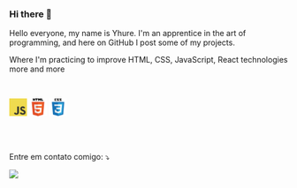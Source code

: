 ### Hi there 👋

<p>Hello everyone, my name is Yhure. I'm an apprentice in the art of programming, and here on GitHub I post some of my projects.

Where I'm practicing to improve HTML, CSS, JavaScript, React technologies more and more</p>
<br> 

<code><img height="32" src="https://raw.githubusercontent.com/github/explore/80688e429a7d4ef2fca1e82350fe8e3517d3494d/topics/javascript/javascript.png" alt="Javascript"/></code>
<code><img height="32" src="https://raw.githubusercontent.com/github/explore/80688e429a7d4ef2fca1e82350fe8e3517d3494d/topics/html/html.png" alt="HTML5"/></code>
<code><img height="32" src="https://raw.githubusercontent.com/github/explore/80688e429a7d4ef2fca1e82350fe8e3517d3494d/topics/css/css.png" alt="CSS"/></code>

<br>
<br>

<p align="left">
  Entre em contato comigo: ⤵️
</p>

<p align="left">
  <a href="https://www.linkedin.com/in/yhure-medeiros-6a4a68155/" target="_blank" alt="Linkedin">
  <img src="https://img.shields.io/badge/-Linkedin-0e76a8?style=flat-square&logo=Linkedin&logoColor=white&link" href="https://www.linkedin.com/in/yhure-medeiros/"/></a>

</p>  
